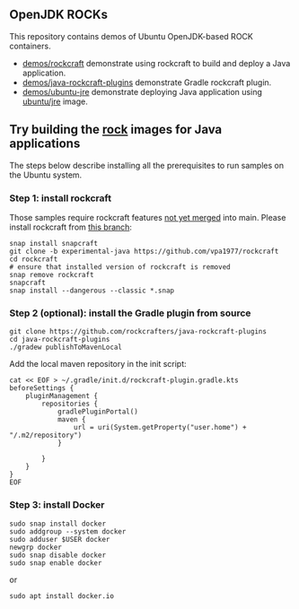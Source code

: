 ## OpenJDK ROCKs

This repository contains demos of Ubuntu OpenJDK-based ROCK containers.

* [demos/rockcraft](demos/rockcraft/) demonstrate using rockcraft to build and deploy a Java application.
* [demos/java-rockcraft-plugins](https://github.com/rockcrafters/java-rockcraft-plugins/tree/main/examples)  demonstrate Gradle rockcraft plugin.
* [demos/ubuntu-jre](demos/ubuntu-jre/) demonstrate deploying Java application using [ubuntu/jre](https://hub.docker.com/r/ubuntu/jre) image.


## Try building the [rock](https://github.com/rockcrafters#what-is-a-rock) images for Java applications

The steps below describe installing all the prerequisites to run samples on the Ubuntu system.

### Step 1: install rockcraft

Those samples require rockcraft features [not yet merged](https://github.com/canonical/rockcraft/compare/main...vpa1977:rockcraft:experimental-java?expand=1) into main.
Please install rockcraft from [this branch](https://github.com/vpa1977/rockcraft/tree/experimental-java):
```
snap install snapcraft
git clone -b experimental-java https://github.com/vpa1977/rockcraft
cd rockcraft
# ensure that installed version of rockcraft is removed
snap remove rockcraft
snapcraft
snap install --dangerous --classic *.snap
```

### Step 2 (optional): install the Gradle plugin from source

```
git clone https://github.com/rockcrafters/java-rockcraft-plugins
cd java-rockcraft-plugins
./gradew publishToMavenLocal
```

Add the local maven repository in the init script:
```
cat << EOF > ~/.gradle/init.d/rockcraft-plugin.gradle.kts
beforeSettings {
    pluginManagement {
        repositories {
            gradlePluginPortal()
            maven {
                url = uri(System.getProperty("user.home") + "/.m2/repository")
            }

        }
    }
}
EOF
```

### Step 3: install Docker

```
sudo snap install docker
sudo addgroup --system docker
sudo adduser $USER docker
newgrp docker
sudo snap disable docker
sudo snap enable docker
```

or 

```
sudo apt install docker.io
```
